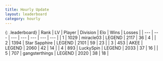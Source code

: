 ```yaml
---
title: Hourly Update
layout: leaderboard
category: hourly
---
```


{: .leaderboard}
| Rank | LV | Player | Division | Elo | Wins | Losses |
| --- | --- | --- | --- | --- | --- | --- |
| <span data-change="0">1</span> | 1029 | <span title="ID: 416373">miracle03</span> | LEGEND | <span data-change="0">2117</span> | <span data-change="0">36</span> | <span data-change="0">4</span> |
| <span data-change="0">2</span> | 1394 | <span title="ID: 315148">Star Sapphire</span> | LEGEND | <span data-change="0">2101</span> | <span data-change="0">59</span> | <span data-change="0">23</span> |
| <span data-change="0">3</span> | 453 | <span title="ID: 455100">AKEE</span> | LEGEND | <span data-change="-8">2060</span> | <span data-change="1">42</span> | <span data-change="1">14</span> |
| <span data-change="0">4</span> | 893 | <span title="ID: 498412">LuckySpin</span> | LEGEND | <span data-change="0">2033</span> | <span data-change="0">37</span> | <span data-change="0">16</span> |
| <span data-change="0">5</span> | 707 | <span title="ID: 92077">gangsterthings</span> | LEGEND | <span data-change="0">2020</span> | <span data-change="0">38</span> | <span data-change="0">18</span> |